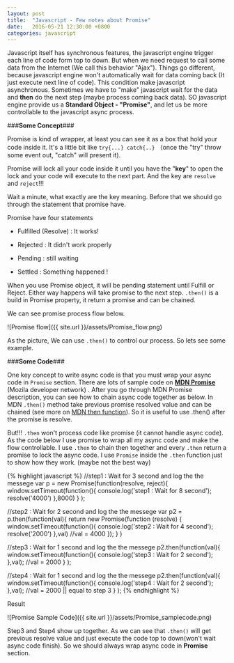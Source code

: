 ```yaml
---
layout: post
title:  "Javascript - Few notes about Promise"
date:   2016-05-21 12:30:00 +0800
categories: javascript
---
```

Javascript itself has  synchronous features, the javascript engine trigger each line of code form top to down. But when we need request to call some data from the Internet (We call this behavior "Ajax"). Things go different, because javascript engine won't automatically  wait for data coming back (It just execute next line of code). This condition make javascript asynchronous. Sometimes we have to "make" javascript wait for the data and **then** do the next step (maybe process coming back data). SO javascript engine provide us a **Standard Object - "Promise"**, and let us be more controllable to the javascript async process.

###**Some Concept**###

Promise is kind of wrapper, at least you can see it as a box that hold your code inside it. It's a little bit like
``try{...} catch{..}`` （once the "try" throw some event out, "catch" will present it).

Promise will lock all your code inside it until you have the "**key**" to open the lock and your code will execute to the next part. And the key are ``resolve`` and ``reject``!!!

Wait a minute, what exactly are the key meaning. Before that we should go through the statement that promise have.

Promise have four statements

* Fulfilled (Resolve) : It works!

* Rejected : It didn't work properly

* Pending : still waiting

* Settled : Something happened !

When you use Promise object, it will be pending statement until Fulfill or Reject. Either way happens will take promise to the next step. ``.then()`` is a build in Promise property, it return a promise and can be chained.

We can see promise process flow below.

![Promise flow]({{ site.url }}/assets/Promise_flow.png)

As the picture, We can use ``.then()`` to control our process. So lets see some example.

###**Some Code**###

One key concept to write async code is that you must wrap your async code in ``Promise`` section. There are lots of sample code on **[MDN Promise](https://developer.mozilla.org/en-US/docs/Web/JavaScript/Reference/Global_Objects/Promise)** (Mozila developer network) . After you go through MDN Promise description, you can see how to chain async code together as below. In MDN ``.then()`` method take previous promise resolved value and can be chained (see more on [MDN  then function](https://developer.mozilla.org/en-US/docs/Web/JavaScript/Reference/Global_Objects/Promise/then)). So it is useful to use .then() after the promise is resolve.

But!!!  ``.then`` won't process code like promise (it cannot handle async code). As the code below I use promise to wrap all my async code and make the flow controllable. I use ``.then`` to chain then together and every ``.then`` return a promise to lock the async code. I use ``Promise`` inside the ``.then`` function just to show how they work. (maybe not the best way)


{% highlight javascript %}
//step1 : Wait for 3 second and log the the messege
var p = new Promise(function(resolve, reject){
        window.setTimeout(function(){
                console.log('step1 : Wait for 8 second');
                resolve('4000')
            },8000)
    }
);

//step2 : Wait for 2 second and log the the messege
var p2 = p.then(function(val){
    return new Promise(function (resolve) {
        window.setTimeout(function(){
                console.log('step2 : Wait for 4 second');
                resolve('2000')
            },val) //val = 4000
        });
    }
)

//step3 : Wait for 1 second and log the the messege
p2.then(function(val){
    window.setTimeout(function(){
            console.log('step3 : Wait for 2 second');
        },val); //val = 2000
    }
);

//step4 : Wait for 1 second and log the the messege
p2.then(function(val){
    window.setTimeout(function(){
            console.log('step4 : Wait for 2 second');
        },val); //val = 2000  || equal to step 3
    }
);
{% endhighlight %}

Result

![Promise Sample Code]({{ site.url }}/assets/Promise_samplecode.png)

Step3 and Step4 show up together.
As we can see that ``.then()`` will get previous resolve value and just execute the code top to down(won't wait async code finish). So we should always wrap async code in **Promise** section.



[MDN Promise]:https://developer.mozilla.org/en-US/docs/Web/JavaScript/Reference/Global_Objects/Promise
[MDN THEN FUNCTION]:https://developer.mozilla.org/en-US/docs/Web/JavaScript/Reference/Global_Objects/Promise/then
